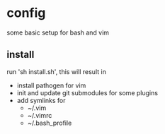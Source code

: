 # config

some basic setup for bash and vim

## install
run 'sh install.sh', this will result in
  + install pathogen for vim
  + init and update git submodules for some plugins
  + add symlinks for
    * ~/.vim
    * ~/.vimrc
    * ~/.bash_profile
